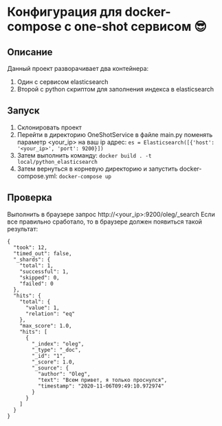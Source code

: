 # Конфигурация для docker-compose с one-shot сервисом :sunglasses:	
## Описание
Данный проект разворачивает два контейнера: 
1. Один с сервисом elasticsearch
2. Второй с python скриптом для заполнения индекса в elasticsearch

## Запуск
1. Склонировать проект
2. Перейти в директорию OneShotService в файле main.py поменять параметр <your_ip> на ваш ip адрес: ```es = Elasticsearch([{'host': '<your_ip>', 'port': 9200}])```
3. Затем выполнить команду: ```docker build . -t local/python_elasticsearch```
4. Затем вернуться в корневую директорию и запустить docker-compose.yml: ```docker-compose up```

## Проверка 
Выполнить в браузере запрос http://<your_ip>:9200/oleg/_search
Если все правильно сработало, то в браузере должен появиться такой результат:
```
{
  "took": 12,
  "timed_out": false,
  "_shards": {
    "total": 1,
    "successful": 1,
    "skipped": 0,
    "failed": 0
  },
  "hits": {
    "total": {
      "value": 1,
      "relation": "eq"
    },
    "max_score": 1.0,
    "hits": [
      {
        "_index": "oleg",
        "_type": "_doc",
        "_id": "1",
        "_score": 1.0,
        "_source": {
          "author": "Oleg",
          "text": "Всем привет, я только проснулся",
          "timestamp": "2020-11-06T09:49:10.972974"
        }
      }
    ]
  }
}
```
